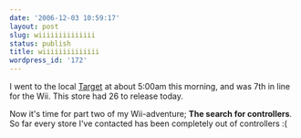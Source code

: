 ```yaml
---
date: '2006-12-03 10:59:17'
layout: post
slug: wiiiiiiiiiiiiii
status: publish
title: wiiiiiiiiiiiiii
wordpress_id: '172'
---
```


I went to the local [Target](http://maps.ask.com/maps?l=lt%3D37.33934%7Clg%3D-121.90421%7Cal%3D-1%7Ccx%3D-11362296%7Ccy%3D-3756514%7Czm%3D2%7Cvt%3D1~#1) at about 5:00am this morning, and was 7th in line for the Wii.  This store had 26 to release today.




Now it's time for part two of my Wii-adventure; **The search for controllers**. So far every store I've contacted has been completely out of controllers :(
